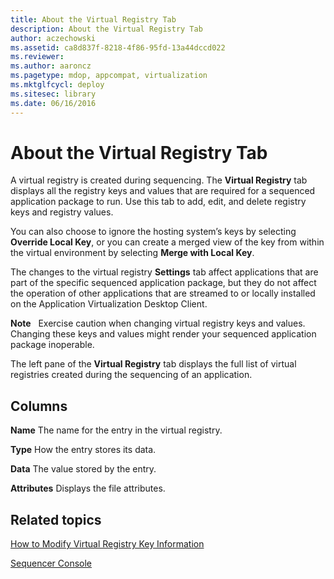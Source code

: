 ```yaml
---
title: About the Virtual Registry Tab
description: About the Virtual Registry Tab
author: aczechowski
ms.assetid: ca8d837f-8218-4f86-95fd-13a44dccd022
ms.reviewer:
ms.author: aaroncz
ms.pagetype: mdop, appcompat, virtualization
ms.mktglfcycl: deploy
ms.sitesec: library
ms.date: 06/16/2016
---
```



# About the Virtual Registry Tab


A virtual registry is created during sequencing. The **Virtual Registry** tab displays all the registry keys and values that are required for a sequenced application package to run. Use this tab to add, edit, and delete registry keys and registry values.

You can also choose to ignore the hosting system’s keys by selecting **Override Local Key**, or you can create a merged view of the key from within the virtual environment by selecting **Merge with Local Key**.

The changes to the virtual registry **Settings** tab affect applications that are part of the specific sequenced application package, but they do not affect the operation of other applications that are streamed to or locally installed on the Application Virtualization Desktop Client.

**Note**  
  Exercise caution when changing virtual registry keys and values. Changing these keys and values might render your sequenced application package inoperable.



The left pane of the **Virtual Registry** tab displays the full list of virtual registries created during the sequencing of an application.

## Columns


<a href="" id="name"></a>**Name**
The name for the entry in the virtual registry.

<a href="" id="type"></a>**Type**
How the entry stores its data.

<a href="" id="data"></a>**Data**
The value stored by the entry.

<a href="" id="attributes"></a>**Attributes**
Displays the file attributes.

## Related topics


[How to Modify Virtual Registry Key Information](how-to-modify-virtual-registry-key-information.md)

[Sequencer Console](sequencer-console.md)









